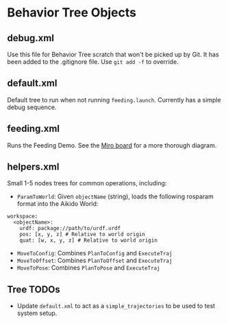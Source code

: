 # Behavior Tree Objects

## debug.xml

Use this file for Behavior Tree scratch that won't be picked up by Git. It has been added to the .gitignore file. Use `git add -f` to override.

## default.xml

Default tree to run when not running `feeding.launch`. Currently has a simple debug sequence.

## feeding.xml

Runs the Feeding Demo. See the [Miro board](https://miro.com/app/board/uXjVPF445sc=/) for a more thorough diagram.

## helpers.xml

Small 1-5 nodes trees for common operations, including:

* `ParamToWorld`: Given `objectName` (string), loads the following rosparam format into the Aikido World:
```
workspace:
  <objectName>:
    urdf: package://path/to/urdf.urdf
    pos: [x, y, z] # Relative to world origin
    quat: [w, x, y, z] # Relative to world origin
```
* `MoveToConfig`: Combines `PlanToConfig` and `ExecuteTraj`
* `MoveToOffset`: Combines `PlanToOffset` and `ExecuteTraj`
* `MoveToPose`: Combines `PlanToPose` and `ExecuteTraj`

## Tree TODOs

* Update `default.xml` to act as a `simple_trajectories` to be used to test system setup.
